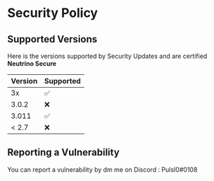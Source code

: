 # Security Policy

## Supported Versions

Here is the versions supported by Security Updates and are certified **__Neutrino Secure__**

| Version | Supported          |
| ------- | ------------------ |
| 3x      | :white_check_mark: |
| 3.0.2   | :x:                |
| 3.011   | :white_check_mark: |
| < 2.7   | :x:                |

## Reporting a Vulnerability

You can report a vulnerability by dm me on Discord : PulsI0#0108
